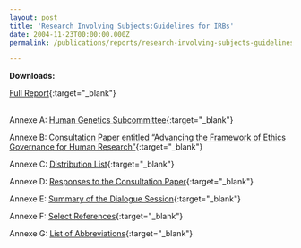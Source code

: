 ```yaml
---
layout: post
title: 'Research Involving Subjects:Guidelines for IRBs'
date: 2004-11-23T00:00:00.000Z
permalink: /publications/reports/research-involving-subjects-guidelines-for-irbs

---
```



**Downloads:**

[Full Report](/files/publications/reports/research-involving-human-subjects-guideline-for-irbs-full-report.pdf){:target="_blank"}

<br>Annexe A: [Human Genetics Subcommittee](/files/publications/reports/research-involving-human-subjects-guideline-for-irbs-full-report-annex-a.pdf){:target="_blank"}

Annexe B: [Consultation Paper entitled “Advancing the Framework of Ethics Governance for Human Research”](/files/publications/reports/research-involving-human-subjects-guideline-for-irbs-full-report-annex-b.pdf){:target="_blank"}

Annexe C: [Distribution List](/files/publications/reports/research-involving-human-subjects-guideline-for-irbs-full-report-annex-c.pdf){:target="_blank"}

Annexe D: [Responses to the Consultation Paper](/files/publications/reports/research-involving-human-subjects-guideline-for-irbs-full-report-annex-d.pdf){:target="_blank"}

Annexe E: [Summary of the Dialogue Session](/files/publications/reports/research-involving-human-subjects-guideline-for-irbs-full-report-annex-e.pdf){:target="_blank"}

Annexe F: [Select References](/files/publications/reports/research-involving-human-subjects-guideline-for-irbs-full-report-annex-f.pdf){:target="_blank"}

Annexe G: [List of Abbreviations](/files/publications/reports/research-involving-human-subjects-guideline-for-irbs-full-report-annex-g.pdf){:target="_blank"}
